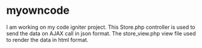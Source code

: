 # myowncode
I am working on my code igniter project.
This Store.php controller is used to send the data on AJAX call in json format. The store_view.php view file used to render the data in html format.
